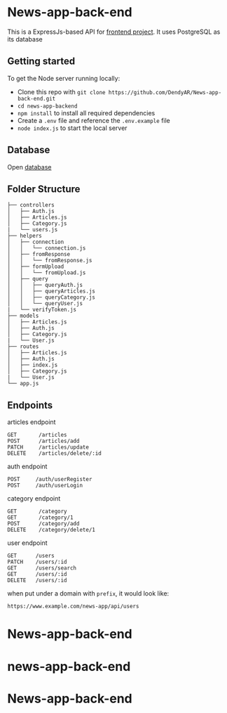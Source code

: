 # News-app-back-end
This is a ExpressJs-based API for [frontend project](https://github.com/DendyAR/News-app-front-end.git). It uses PostgreSQL as its database

## Getting started

To get the Node server running locally:

* Clone this repo with `git clone https://github.com/DendyAR/News-app-back-end.git`
* `cd news-app-backend`
* `npm install` to install all required dependencies
* Create a `.env` file and reference the `.env.example` file
* `node index.js` to start the local server

## Database

Open [database](https://drive.google.com/drive/folders/1ZudpwJK8P7ZcpjNFFodHQkYs13S3GNFa?usp=sharing)


## Folder Structure

    ├── controllers                    
    │   ├── Auth.js              
    │   ├── Articles.js              
    │   ├── Category.js             
    |   └── users.js
    ├── helpers
    │   ├── connection
    │   │   └── connection.js
    │   ├── fromResponse              
    │   │   └── fromResponse.js
    │   ├── formUpload
    │   │   └── fromUpload.js
    │   ├── query
    │   │   ├── queryAuth.js
    │   │   ├── queryArticles.js
    │   │   ├── queryCategory.js
    │   │   └── queryUser.js
    |   └── verifyToken.js
    ├── models
    │   ├── Articles.js              
    │   ├── Auth.js              
    │   ├── Category.js             
    |   └── User.js
    ├── routes
    │   ├── Articles.js              
    │   ├── Auth.js
    │   ├── index.js
    │   ├── Category.js             
    |   └── User.js
    └── app.js
    
## Endpoints
articles endpoint

    GET       /articles
    POST      /articles/add
    PATCH     /articles/update
    DELETE    /articles/delete/:id
    
auth endpoint

    POST     /auth/userRegister
    POST     /auth/userLogin
    
category endpoint

    GET       /category
    GET       /category/1
    POST      /category/add
    DELETE    /category/delete/1
    
user endpoint

    GET      /users
    PATCH    /users/:id
    GET      /users/search
    GET      /users/:id
    DELETE   /users/:id
    
when put under a domain with `prefix`, it would look like:

    https://www.example.com/news-app/api/users
# News-app-back-end
# news-app-back-end
# News-app-back-end
